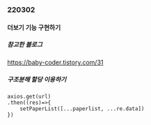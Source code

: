 ### 220302

#### 더보기 기능 구현하기

##### 참고한 블로그

https://baby-coder.tistory.com/31



##### 구조분해 할당 이용하기

```
axios.get(url)
.then((res)=>{
	setPaperList([...paperlist, ...re.data])
})
```

